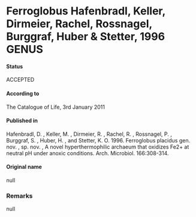 Ferroglobus Hafenbradl, Keller, Dirmeier, Rachel, Rossnagel, Burggraf, Huber & Stetter, 1996 GENUS
=======

#### Status
ACCEPTED

#### According to
The Catalogue of Life, 3rd January 2011

#### Published in
Hafenbradl, D. , Keller, M. , Dirmeier, R. , Rachel, R. , Rossnagel, P. , Burggraf, S. , Huber, H. , and Stetter, K. O. 1996. Ferroglobus placidus gen. nov. , sp. nov. , A novel hyperthermophilic archaeum that oxidizes Fe2+ at neutral pH under anoxic conditions. Arch. Microbiol. 166:308-314.

#### Original name
null

### Remarks
null